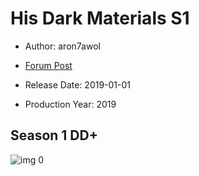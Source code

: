 # His Dark Materials S1

* Author: aron7awol

* [Forum Post](https://www.avsforum.com/threads/bass-eq-for-filtered-movies.2995212/post-58958208)

* Release Date: 2019-01-01
* Production Year: 2019

## Season 1 DD+

![img 0](https://i.imgur.com/rLyJNME.jpg)

